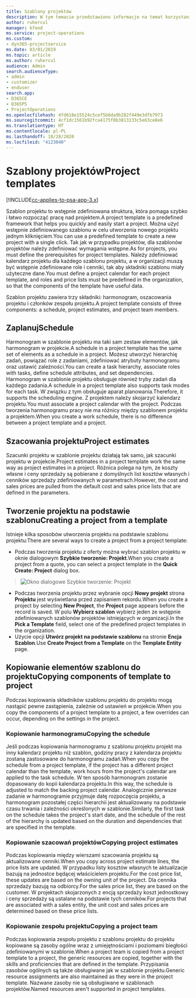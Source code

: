 ```yaml
---
title: Szablony projektów
description: W tym temacie przedstawiono informacje na temat korzystania z szablonów projektów w celu szybkiego konfigurowania projektów.
author: ruhercul
manager: kfend
ms.service: project-operations
ms.custom:
- dyn365-projectservice
ms.date: 03/01/2019
ms.topic: article
ms.author: ruhercul
audience: Admin
search.audienceType:
- admin
- customizer
- enduser
search.app:
- D365CE
- D365PS
- ProjectOperations
ms.openlocfilehash: 4fd618e15524c5cef5b6da9b282f449e3dfb7973
ms.sourcegitcommit: 4cf1dc1561b92fca4175f0b3813133c5e63ce8e6
ms.translationtype: HT
ms.contentlocale: pl-PL
ms.lasthandoff: 10/28/2020
ms.locfileid: "4123040"
---
```

# <a name="project-templates"></a><span data-ttu-id="66f11-103">Szablony projektów</span><span class="sxs-lookup"><span data-stu-id="66f11-103">Project templates</span></span> 

[!INCLUDE[cc-applies-to-psa-app-3.x](../includes/cc-applies-to-psa-app-3x.md)]

<span data-ttu-id="66f11-104">Szablon projektu to wstępnie zdefiniowana struktura, która pomaga szybko i łatwo rozpocząć pracę nad projektem.</span><span class="sxs-lookup"><span data-stu-id="66f11-104">A project template is a predefined framework that helps you quickly and easily start a project.</span></span> <span data-ttu-id="66f11-105">Można użyć wstępnie zdefiniowanego szablonu w celu utworzenia nowego projektu jednym kliknięciem.</span><span class="sxs-lookup"><span data-stu-id="66f11-105">You can use a predefined template to create a new project with a single click.</span></span> <span data-ttu-id="66f11-106">Tak jak w przypadku projektów, dla szablonów projektów należy zdefiniować wymagania wstępne.</span><span class="sxs-lookup"><span data-stu-id="66f11-106">As for projects, you must define the prerequisites for project templates.</span></span> <span data-ttu-id="66f11-107">Należy zdefiniować kalendarz projektu dla każdego szablonu projektu, a w organizacji muszą być wstępnie zdefiniowane role i cenniki, tak aby składniki szablonu miały użyteczne dane.</span><span class="sxs-lookup"><span data-stu-id="66f11-107">You must define a project calendar for each project template, and roles and price lists must be predefined in the organization, so that the components of the template have useful data.</span></span>

<span data-ttu-id="66f11-108">Szablon projektu zawiera trzy składniki: harmonogram, oszacowania projektu i członków zespołu projektu.</span><span class="sxs-lookup"><span data-stu-id="66f11-108">A project template consists of three components: a schedule, project estimates, and project team members.</span></span>

## <a name="schedule"></a><span data-ttu-id="66f11-109">Zaplanuj</span><span class="sxs-lookup"><span data-stu-id="66f11-109">Schedule</span></span>

<span data-ttu-id="66f11-110">Harmonogram w szablonie projektu ma taki sam zestaw elementów, jak harmonogram w projekcie.</span><span class="sxs-lookup"><span data-stu-id="66f11-110">A schedule in a project template has the same set of elements as a schedule in a project.</span></span> <span data-ttu-id="66f11-111">Możesz utworzyć hierarchię zadań, powiązać role z zadaniami, zdefiniować atrybuty harmonogramu oraz ustawić zależności.</span><span class="sxs-lookup"><span data-stu-id="66f11-111">You can create a task hierarchy, associate roles with tasks, define schedule attributes, and set dependencies.</span></span> <span data-ttu-id="66f11-112">Harmonogram w szablonie projektu obsługuje również tryby zadań dla każdego zadania.</span><span class="sxs-lookup"><span data-stu-id="66f11-112">A schedule in a project template also supports task modes for each task.</span></span> <span data-ttu-id="66f11-113">W związku z tym obsługuje aparat planowania.</span><span class="sxs-lookup"><span data-stu-id="66f11-113">Therefore, it supports the scheduling engine.</span></span> <span data-ttu-id="66f11-114">Z projektem należy skojarzyć kalendarz projektu.</span><span class="sxs-lookup"><span data-stu-id="66f11-114">You must associate a project calendar with the project.</span></span> <span data-ttu-id="66f11-115">Podczas tworzenia harmonogramu pracy nie ma różnicy między szablonem projektu a projektem.</span><span class="sxs-lookup"><span data-stu-id="66f11-115">When you create a work schedule, there is no difference between a project template and a project.</span></span>

## <a name="project-estimates"></a><span data-ttu-id="66f11-116">Szacowania projektu</span><span class="sxs-lookup"><span data-stu-id="66f11-116">Project estimates</span></span>

<span data-ttu-id="66f11-117">Szacunki projektu w szablonie projektu działają tak samo, jak szacunki projektu w projekcie.</span><span class="sxs-lookup"><span data-stu-id="66f11-117">Project estimates in a project template work the same way as project estimates in a project.</span></span> <span data-ttu-id="66f11-118">Różnica polega na tym, że koszty własne i ceny sprzedaży są pobierane z domyślnych list kosztów własnych i cenników sprzedaży zdefiniowanych w parametrach.</span><span class="sxs-lookup"><span data-stu-id="66f11-118">However, the cost and sales prices are pulled from the default cost and sales price lists that are defined in the parameters.</span></span>

## <a name="creating-a-project-from-a-template"></a><span data-ttu-id="66f11-119">Tworzenie projektu na podstawie szablonu</span><span class="sxs-lookup"><span data-stu-id="66f11-119">Creating a project from a template</span></span>
 
<span data-ttu-id="66f11-120">Istnieje kilka sposobów utworzenia projektu na podstawie szablonu projektu:</span><span class="sxs-lookup"><span data-stu-id="66f11-120">There are several ways to create a project from a project template:</span></span>

- <span data-ttu-id="66f11-121">Podczas tworzenia projektu z oferty można wybrać szablon projektu w oknie dialogowym **Szybkie tworzenie: Projekt**.</span><span class="sxs-lookup"><span data-stu-id="66f11-121">When you create a project from a quote, you can select a project template in the **Quick Create: Project** dialog box.</span></span>

> ![Okno dialogowe Szybkie tworzenie: Projekt](media/project-11.png)

- <span data-ttu-id="66f11-123">Podczas tworzenia projektu przez wybranie opcji **Nowy projekt** strona **Projektu** jest wyświetlana przed zapisaniem rekordu.</span><span class="sxs-lookup"><span data-stu-id="66f11-123">When you create a project by selecting **New Project**, the **Project** page appears before the record is saved.</span></span> <span data-ttu-id="66f11-124">W polu **Wybierz szablon** wybierz jeden ze wstępnie zdefiniowanych szablonów projektów istniejących w organizacji.</span><span class="sxs-lookup"><span data-stu-id="66f11-124">In the **Pick a Template** field, select one of the predefined project templates in the organization.</span></span>
- <span data-ttu-id="66f11-125">Użycie opcji **Utwórz projekt na podstawie szablonu** na stronie **Encja Szablon**.</span><span class="sxs-lookup"><span data-stu-id="66f11-125">Use **Create Project from a Template** on the **Template Entity** page.</span></span>

## <a name="copying-components-of-template-to-project"></a><span data-ttu-id="66f11-126">Kopiowanie elementów szablonu do projektu</span><span class="sxs-lookup"><span data-stu-id="66f11-126">Copying components of template to project</span></span>

<span data-ttu-id="66f11-127">Podczas kopiowania składników szablonu projektu do projektu mogą nastąpić pewne zastąpienia, zależnie od ustawień w projekcie.</span><span class="sxs-lookup"><span data-stu-id="66f11-127">When you copy the components of a project template to a project, a few overrides can occur, depending on the settings in the project.</span></span>

### <a name="copying-the-schedule"></a><span data-ttu-id="66f11-128">Kopiowanie harmonogramu</span><span class="sxs-lookup"><span data-stu-id="66f11-128">Copying the schedule</span></span>

<span data-ttu-id="66f11-129">Jeśli podczas kopiowania harmonogramu z szablonu projektu projekt ma inny kalendarz projektu niż szablon, godziny pracy z kalendarza projektu zostaną zastosowane do harmonogramu zadań.</span><span class="sxs-lookup"><span data-stu-id="66f11-129">When you copy the schedule from a project template, if the project has a different project calendar than the template, work hours from the project's calendar are applied to the task schedule.</span></span> <span data-ttu-id="66f11-130">W ten sposób harmonogram zostanie dopasowany do kopii kalendarza projektu.</span><span class="sxs-lookup"><span data-stu-id="66f11-130">In this way, the schedule is adjusted to match the backing project calendar.</span></span> <span data-ttu-id="66f11-131">Analogicznie pierwsze zadanie w harmonogramie przyjmuje datę rozpoczęcia projektu, a harmonogram pozostałej części hierarchii jest aktualizowany na podstawie czasu trwania i zależności określonych w szablonie.</span><span class="sxs-lookup"><span data-stu-id="66f11-131">Similarly, the first task on the schedule takes the project's start date, and the schedule of the rest of the hierarchy is updated based on the duration and dependencies that are specified in the template.</span></span> 

### <a name="copying-project-estimates"></a><span data-ttu-id="66f11-132">Kopiowanie szacowań projektów</span><span class="sxs-lookup"><span data-stu-id="66f11-132">Copying project estimates</span></span> 

<span data-ttu-id="66f11-133">Podczas kopiowania między wierszami szacowania projektu są aktualizowane cenniki.</span><span class="sxs-lookup"><span data-stu-id="66f11-133">When you copy across project estimate lines, the price lists are updated.</span></span> <span data-ttu-id="66f11-134">W przypadku listy kosztów własnych te aktualizacje bazują na jednostce będącej właścicielem projektu.</span><span class="sxs-lookup"><span data-stu-id="66f11-134">For the cost price list, these updates are based on the owning unit of the project.</span></span> <span data-ttu-id="66f11-135">Dla cennika sprzedaży bazują na odbiorcy.</span><span class="sxs-lookup"><span data-stu-id="66f11-135">For the sales price list, they are based on the customer.</span></span> <span data-ttu-id="66f11-136">W projektach skojarzonych z encją sprzedaży koszt jednostkowy i ceny sprzedaży są ustalane na podstawie tych cenników.</span><span class="sxs-lookup"><span data-stu-id="66f11-136">For projects that are associated with a sales entity, the unit cost and sales prices are determined based on these price lists.</span></span>

### <a name="copying-a-project-team"></a><span data-ttu-id="66f11-137">Kopiowanie zespołu projektu</span><span class="sxs-lookup"><span data-stu-id="66f11-137">Copying a project team</span></span>

<span data-ttu-id="66f11-138">Podczas kopiowania zespołu projektu z szablonu projektu do projektu kopiowane są zasoby ogólne wraz z umiejętnościami i poziomami biegłości zdefiniowanymi w szablonie.</span><span class="sxs-lookup"><span data-stu-id="66f11-138">When a project team is copied from a project template to a project, the generic resources are copied, together with the skills and proficiencies that are defined in the template.</span></span> <span data-ttu-id="66f11-139">Przypisania zasobów ogólnych są także obsługiwane jak w szablonie projektu.</span><span class="sxs-lookup"><span data-stu-id="66f11-139">Generic resource assignments are also maintained as they were in the project template.</span></span> <span data-ttu-id="66f11-140">Nazwane zasoby nie są obsługiwane w szablonach projektów.</span><span class="sxs-lookup"><span data-stu-id="66f11-140">Named resources aren't supported in project templates.</span></span>
